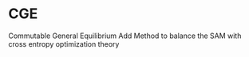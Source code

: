 # CGE
Commutable General Equilibrium
Add Method to balance the SAM with cross entropy optimization theory
